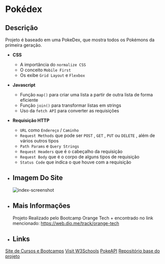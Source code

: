 #  Pokédex

##  Descrição

Projeto é baseado em uma PokeDex, que mostra todos os Pokémons da primeira geração.

*  **CSS**
    * A importância do `normalize CSS`
    * O conceito `Mobile First`
    * Os exibe `Grid Layout` e `Flexbox`
*  **Javascript**
    * Função `map()` para criar uma lista a partir de outra lista de forma eficiente
    * Função `join()` para transformar listas em strings
    * Uso da `fetch API` para converter as requisições
*  **Requisição HTTP**
    *  `URL` como `Endereço` / `Caminho`
    *  `Request Methods` que pode ser `POST` , `GET` , `PUT` ou `DELETE` , além de vários outros tipos
    *  `Path Params` e `Query Strings`
    *  `Request Headers` que é o cabeçalho da requisição
    *  `Request Body` que é o corpo de alguns tipos de requisição
    *  `Status Code` que indica o que houve com a  requisição  
*  **<h2>Imagem Do Site</h2>**
    ![index-screenshot](https://user-images.githubusercontent.com/106184297/219899832-2bef5583-b01f-4bc0-be34-13e33a557e88.png)
    
*  **<h2>Mais Informações</h2>**
    
    Projeto Realizado pelo Bootcamp Orange Tech + encontrado no link mencionado: https://web.dio.me/track/orange-tech
   
*  **<h2>Links</h2>**

<a href="https://www.dio.me/" target="_blank">Site de Cursos e Bootcamps</a>
<a href="https://developer.mozilla.org/en-US/docs/Web/API/Fetch_API" target="_blank">Visit W3Schools</a>
<a href="https://pokeapi.co/" target="_blank">PokeAPI</a>
<a href="https://github.com/digitalinnovationone/js-developer-pokedex" target="_blank">Repositório base do projeto</a>
   
